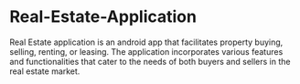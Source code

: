 # Real-Estate-Application
 Real Estate application is an android app that facilitates property buying, selling, renting, or leasing. The application incorporates various features and functionalities that cater to the needs of both buyers and sellers in the real estate market. 
